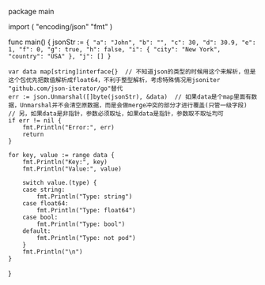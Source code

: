 package main

import (
    "encoding/json"
    "fmt"
)

func main() {
    jsonStr := `{
        "a": "John",
        "b": "",
        "c": 30,
        "d": 30.9,
        "e": 1,
        "f": 0,
        "g": true,
        "h": false,
        "i": {
            "city": "New York",
            "country": "USA"
        },
        "j": []
    }`

    var data map[string]interface{}  // 不知道json的类型的时候用这个来解析，但是这个包优先把数值解析成float64，不利于整型解析，考虑特殊情况用jsoniter "github.com/json-iterator/go"替代
    err := json.Unmarshal([]byte(jsonStr), &data)  // 如果data是个map里面有数据，Unmarshal并不会清空原数据，而是会做merge冲突的部分才进行覆盖(只管一级字段)
    // 另，如果data是非指针，参数必须取址，如果data是指针，参数取不取址均可
    if err != nil {
        fmt.Println("Error:", err)
        return
    }

    for key, value := range data {
        fmt.Println("Key:", key)
        fmt.Println("Value:", value)

        switch value.(type) {
        case string:
            fmt.Println("Type: string")
        case float64:
            fmt.Println("Type: float64")
        case bool:
            fmt.Println("Type: bool")
        default:
            fmt.Println("Type: not pod")
        }
        fmt.Println("\n")
    }
}
